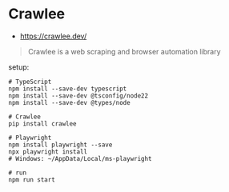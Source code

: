 # Crawlee
* https://crawlee.dev/

> Crawlee is a web scraping and browser automation library

setup:
```shell
# TypeScript
npm install --save-dev typescript
npm install --save-dev @tsconfig/node22
npm install --save-dev @types/node

# Crawlee
pip install crawlee

# Playwright
npm install playwright --save
npx playwright install
# Windows: ~/AppData/Local/ms-playwright

# run
npm run start
```